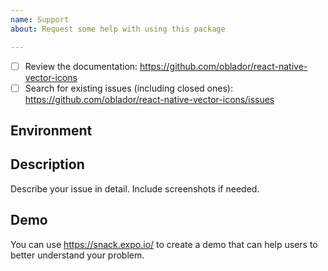 ```yaml
---
name: Support
about: Request some help with using this package

---
```


<!-- Requirements: please go through this checklist before opening a new issue -->
  - [ ] Review the documentation: https://github.com/oblador/react-native-vector-icons
  - [ ] Search for existing issues (including closed ones): https://github.com/oblador/react-native-vector-icons/issues

<!-- Describe your environment (OS, target platform, react-native-vector-icons version etc.) -->
## Environment

<!-- Describe what you want to do and what you have tried. -->
## Description
Describe your issue in detail. Include screenshots if needed.

## Demo
You can use https://snack.expo.io/ to create a demo that can help users to better understand your problem.

